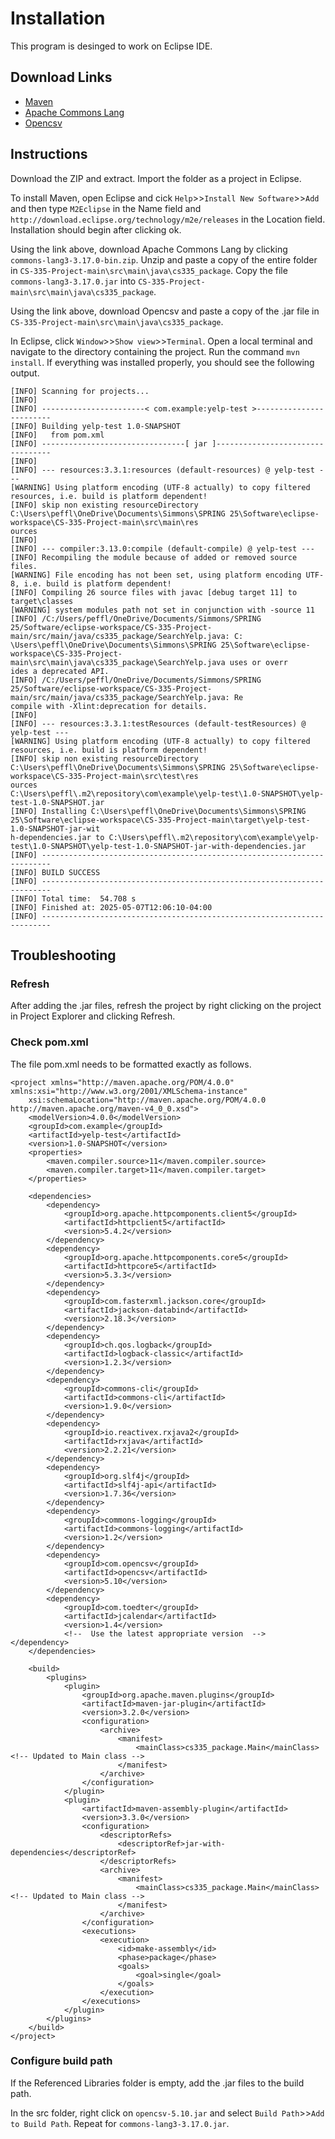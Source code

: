 # Installation
This program is desinged to work on Eclipse IDE.

## Download Links
- [Maven](https://maven.apache.org/download.cgi)
- [Apache Commons Lang](https://commons.apache.org/lang/download_lang.cgi)
- [Opencsv](https://sourceforge.net/projects/opencsv/)

## Instructions
Download the ZIP and extract. Import the folder as a project in Eclipse.

To install Maven, open Eclipse and cick `Help`>>`Install New Software`>>`Add` and then type `M2Eclipse` in the Name field and `http://download.eclipse.org/technology/m2e/releases` in the Location field. Installation should begin after clicking ok.

Using the link above, download Apache Commons Lang by clicking `commons-lang3-3.17.0-bin.zip`. Unzip and paste a copy of the entire folder in `CS-335-Project-main\src\main\java\cs335_package`. Copy the file `commons-lang3-3.17.0.jar` into `CS-335-Project-main\src\main\java\cs335_package`.

Using the link above, download Opencsv and paste a copy of the .jar file in `CS-335-Project-main\src\main\java\cs335_package`.

In Eclipse, click `Window`>>`Show view`>>`Terminal`. Open a local terminal and navigate to the directory containing the project. Run the command `mvn install`. If everything was installed properly, you should see the following output.
```
[INFO] Scanning for projects...
[INFO] 
[INFO] -----------------------< com.example:yelp-test >------------------------
[INFO] Building yelp-test 1.0-SNAPSHOT
[INFO]   from pom.xml
[INFO] --------------------------------[ jar ]---------------------------------
[INFO] 
[INFO] --- resources:3.3.1:resources (default-resources) @ yelp-test ---
[WARNING] Using platform encoding (UTF-8 actually) to copy filtered resources, i.e. build is platform dependent!
[INFO] skip non existing resourceDirectory C:\Users\peffl\OneDrive\Documents\Simmons\SPRING 25\Software\eclipse-workspace\CS-335-Project-main\src\main\res
ources
[INFO]
[INFO] --- compiler:3.13.0:compile (default-compile) @ yelp-test ---
[INFO] Recompiling the module because of added or removed source files.
[WARNING] File encoding has not been set, using platform encoding UTF-8, i.e. build is platform dependent!
[INFO] Compiling 26 source files with javac [debug target 11] to target\classes
[WARNING] system modules path not set in conjunction with -source 11
[INFO] /C:/Users/peffl/OneDrive/Documents/Simmons/SPRING 25/Software/eclipse-workspace/CS-335-Project-main/src/main/java/cs335_package/SearchYelp.java: C:
\Users\peffl\OneDrive\Documents\Simmons\SPRING 25\Software\eclipse-workspace\CS-335-Project-main\src\main\java\cs335_package\SearchYelp.java uses or overr
ides a deprecated API.
[INFO] /C:/Users/peffl/OneDrive/Documents/Simmons/SPRING 25/Software/eclipse-workspace/CS-335-Project-main/src/main/java/cs335_package/SearchYelp.java: Re
compile with -Xlint:deprecation for details.
[INFO]
[INFO] --- resources:3.3.1:testResources (default-testResources) @ yelp-test ---
[WARNING] Using platform encoding (UTF-8 actually) to copy filtered resources, i.e. build is platform dependent!
[INFO] skip non existing resourceDirectory C:\Users\peffl\OneDrive\Documents\Simmons\SPRING 25\Software\eclipse-workspace\CS-335-Project-main\src\test\res
ources
C:\Users\peffl\.m2\repository\com\example\yelp-test\1.0-SNAPSHOT\yelp-test-1.0-SNAPSHOT.jar
[INFO] Installing C:\Users\peffl\OneDrive\Documents\Simmons\SPRING 25\Software\eclipse-workspace\CS-335-Project-main\target\yelp-test-1.0-SNAPSHOT-jar-wit
h-dependencies.jar to C:\Users\peffl\.m2\repository\com\example\yelp-test\1.0-SNAPSHOT\yelp-test-1.0-SNAPSHOT-jar-with-dependencies.jar
[INFO] ------------------------------------------------------------------------
[INFO] BUILD SUCCESS
[INFO] ------------------------------------------------------------------------
[INFO] Total time:  54.708 s
[INFO] Finished at: 2025-05-07T12:06:10-04:00
[INFO] ------------------------------------------------------------------------
```

## Troubleshooting
### Refresh
After adding the .jar files, refresh the project by right clicking on the project in Project Explorer and clicking Refresh.

### Check pom.xml
The file pom.xml needs to be formatted exactly as follows.

```
<project xmlns="http://maven.apache.org/POM/4.0.0" xmlns:xsi="http://www.w3.org/2001/XMLSchema-instance"
    xsi:schemaLocation="http://maven.apache.org/POM/4.0.0 http://maven.apache.org/maven-v4_0_0.xsd">
    <modelVersion>4.0.0</modelVersion>
    <groupId>com.example</groupId>
    <artifactId>yelp-test</artifactId>
    <version>1.0-SNAPSHOT</version>
    <properties>
        <maven.compiler.source>11</maven.compiler.source>
        <maven.compiler.target>11</maven.compiler.target>
    </properties>

    <dependencies>
        <dependency>
            <groupId>org.apache.httpcomponents.client5</groupId>
            <artifactId>httpclient5</artifactId>
            <version>5.4.2</version>
        </dependency>
        <dependency>
            <groupId>org.apache.httpcomponents.core5</groupId>
            <artifactId>httpcore5</artifactId>
            <version>5.3.3</version>
        </dependency>
        <dependency>
            <groupId>com.fasterxml.jackson.core</groupId>
            <artifactId>jackson-databind</artifactId>
            <version>2.18.3</version>
        </dependency>
        <dependency>
            <groupId>ch.qos.logback</groupId>
            <artifactId>logback-classic</artifactId>
            <version>1.2.3</version>
        </dependency>
        <dependency>
            <groupId>commons-cli</groupId>
            <artifactId>commons-cli</artifactId>
            <version>1.9.0</version>
        </dependency>
        <dependency>
            <groupId>io.reactivex.rxjava2</groupId>
            <artifactId>rxjava</artifactId>
            <version>2.2.21</version>
        </dependency>
        <dependency>
            <groupId>org.slf4j</groupId>
            <artifactId>slf4j-api</artifactId>
            <version>1.7.36</version>
        </dependency>
        <dependency>
            <groupId>commons-logging</groupId>
            <artifactId>commons-logging</artifactId>
            <version>1.2</version>
        </dependency>
        <dependency>
			<groupId>com.opencsv</groupId>
			<artifactId>opencsv</artifactId>
			<version>5.10</version>
		</dependency>
		<dependency>
			<groupId>com.toedter</groupId>
			<artifactId>jcalendar</artifactId>
			<version>1.4</version>
			<!--  Use the latest appropriate version  -->
</dependency>
    </dependencies>

    <build>
        <plugins>
            <plugin>
                <groupId>org.apache.maven.plugins</groupId>
                <artifactId>maven-jar-plugin</artifactId>
                <version>3.2.0</version>
                <configuration>
                    <archive>
                        <manifest>
                            <mainClass>cs335_package.Main</mainClass> <!-- Updated to Main class -->
                        </manifest>
                    </archive>
                </configuration>
            </plugin>
            <plugin>
                <artifactId>maven-assembly-plugin</artifactId>
                <version>3.3.0</version>
                <configuration>
                    <descriptorRefs>
                        <descriptorRef>jar-with-dependencies</descriptorRef>
                    </descriptorRefs>
                    <archive>
                        <manifest>
                            <mainClass>cs335_package.Main</mainClass> <!-- Updated to Main class -->
                        </manifest>
                    </archive>
                </configuration>
                <executions>
                    <execution>
                        <id>make-assembly</id>
                        <phase>package</phase>
                        <goals>
                            <goal>single</goal>
                        </goals>
                    </execution>
                </executions>
            </plugin>
        </plugins>
    </build>
</project>
```

### Configure build path
If the Referenced Libraries folder is empty, add the .jar files to the build path.

In the src folder, right click on `opencsv-5.10.jar` and select `Build Path`>>`Add to Build Path`. Repeat for `commons-lang3-3.17.0.jar`.
